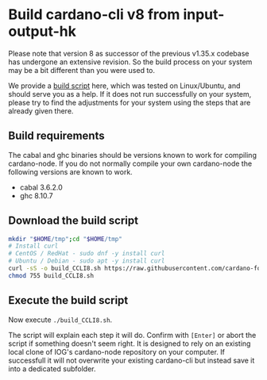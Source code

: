 # Build cardano-cli v8 from input-output-hk

Please note that version 8 as successor of the previous v1.35.x codebase has undergone an extensive revision. So the build process on your system may be a bit different than you were used to.

We provide a [build script](scripts/build_CCLI8.sh) here, which was tested on Linux/Ubuntu, and should serve you as a help. If it does not run successfully on your system, please try to find the adjustments for your system using the steps that are already given there.

## Build requirements

The cabal and ghc binaries should be versions known to work for compiling cardano-node. If you do not normally compile your own cardano-node the following versions are known to work.

* cabal 3.6.2.0
* ghc 8.10.7

## Download the build script

```bash
mkdir "$HOME/tmp";cd "$HOME/tmp"
# Install curl
# CentOS / RedHat - sudo dnf -y install curl
# Ubuntu / Debian - sudo apt -y install curl
curl -sS -o build_CCLI8.sh https://raw.githubusercontent.com/cardano-foundation/CIP-0094-polls/main/scripts/build_CCLI8.sh
chmod 755 build_CCLI8.sh
```

## Execute the build script

Now execute `./build_CCLI8.sh`.

The script will explain each step it will do. Confirm with `[Enter]` or abort
the script if something doesn't seem right. It is designed to rely on an
existing local clone of IOG's cardano-node repository on your computer. If
successfull it will not overwrite your existing cardano-cli but instead save it
into a dedicated subfolder.
